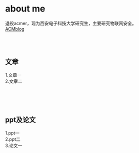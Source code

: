 # about me
退役acmer，现为西安电子科技大学研究生，主要研究物联网安全。<br>
[ACMblog](https://blog.csdn.net/SSimpLe_Y) <br>
<br>
<br>
<br>

## 文章
1.文章一 <br>
2.文章二 <br>
<br>
<br>
<br>
<br>

## ppt及论文
1.ppt一 <br>
2.ppt二 <br>
3.论文一 <br>
